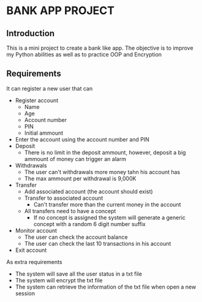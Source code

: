 # BANK APP PROJECT

## Introduction
This is a mini project to create a bank like app.
The objective is to improve my Python abilities as well as to practice OOP and Encryption

## Requirements
It can register a new user that can
* Register account
    - Name
    - Age
    - Account number
    - PIN
    - Initial ammount
* Enter the account using the account number and PIN
* Deposit
    - There is no limit in the deposit ammount, however, deposit a big ammount of money can trigger an alarm
* Withdrawals
    - The user can't withdrawals more money tahn his account has
    - The max ammount per withdrawal is 9,000K
* Transfer
    - Add associated account (the account should exist)
    - Transfer to associated account
        - Can't transfer more than the current money in the account
    - All transfers need to have a concept
        - If no concept is assigned the system will generate a generic concept with a random 6 digit number suffix
* Monitor account
    - The user can check the account balance
    - The user can check the last 10 transactions in his account
* Exit account

As extra requirements
* The system will save all the user status in a txt file
* The system will encrypt the txt file
* The system can retrieve the information of the txt file when open a new session
